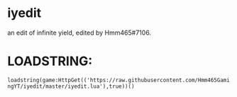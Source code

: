 # iyedit
an edit of infinite yield, edited by Hmm465#7106.

# LOADSTRING:
`loadstring(game:HttpGet(('https://raw.githubusercontent.com/Hmm465GamingYT/iyedit/master/iyedit.lua'),true))()`

